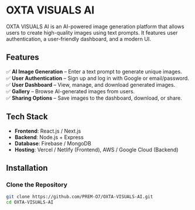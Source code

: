# OXTA VISUALS AI  

OXTA VISUALS AI is an AI-powered image generation platform that allows users to create high-quality images using text prompts. It features user authentication, a user-friendly dashboard, and a modern UI.  

## Features  

✅ **AI Image Generation** – Enter a text prompt to generate unique images.  
✅ **User Authentication** – Sign up and log in with Google or email/password.  
✅ **User Dashboard** – View, manage, and download generated images.  
✅ **Gallery** – Browse AI-generated images from users.  
✅ **Sharing Options** – Save images to the dashboard, download, or share.  

## Tech Stack  

- **Frontend**: React.js / Next.js  
- **Backend**: Node.js + Express  
- **Database**: Firebase / MongoDB  
- **Hosting**: Vercel / Netlify (Frontend), AWS / Google Cloud (Backend)  

## Installation  

### Clone the Repository  
```bash
git clone https://github.com/PREM-O7/OXTA-VISUALS-AI.git
cd OXTA-VISUALS-AI

